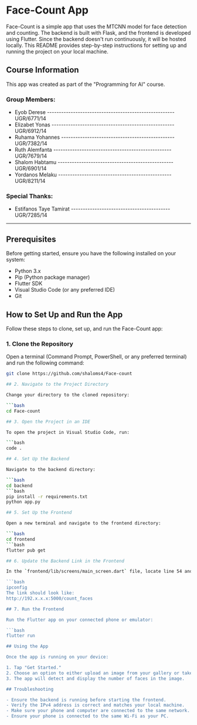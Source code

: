 # Face-Count App

Face-Count is a simple app that uses the MTCNN model for face detection and counting. The backend is built with Flask, and the frontend is developed using Flutter. Since the backend doesn't run continuously, it will be hosted locally. This README provides step-by-step instructions for setting up and running the project on your local machine.

## Course Information

This app was created as part of the "Programming for AI" course.

### Group Members:
- Eyob Derese ------------------------------------------------------ UGR/6771/14
- Elizabet Yonas ---------------------------------------------------- UGR/6912/14
- Ruhama Yohannes ------------------------------------------------ UGR/7382/14
- Ruth Alemfanta -------------------------------------------------- UGR/7679/14
- Shalom Habtamu ------------------------------------------------- UGR/6901/14
- Yordanos Melaku ------------------------------------------------ UGR/8211/14

### Special Thanks:
- Estifanos Taye Tamirat ------------------------------------------ UGR/7285/14 

---

## Prerequisites

Before getting started, ensure you have the following installed on your system:

- Python 3.x
- Pip (Python package manager)
- Flutter SDK
- Visual Studio Code (or any preferred IDE)
- Git

## How to Set Up and Run the App

Follow these steps to clone, set up, and run the Face-Count app:

### 1. Clone the Repository

Open a terminal (Command Prompt, PowerShell, or any preferred terminal) and run the following command:

```bash
git clone https://github.com/shaloms4/Face-count

## 2. Navigate to the Project Directory

Change your directory to the cloned repository:

```bash
cd Face-count

## 3. Open the Project in an IDE

To open the project in Visual Studio Code, run:

```bash
code .

## 4. Set Up the Backend

Navigate to the backend directory:

```bash
cd backend
```bash
pip install -r requirements.txt
python app.py

## 5. Set Up the Frontend

Open a new terminal and navigate to the frontend directory:

```bash
cd frontend
```bash
flutter pub get

## 6. Update the Backend Link in the Frontend

In the `frontend/lib/screens/main_screen.dart` file, locate line 54 and replace the existing link with your local machine's wireless adapter IPv4 address. You can find this address by running the following command in a terminal:

```bash
ipconfig
The link should look like:
http://192.x.x.x:5000/count_faces

## 7. Run the Frontend

Run the Flutter app on your connected phone or emulator:

```bash
flutter run

## Using the App

Once the app is running on your device:

1. Tap "Get Started."
2. Choose an option to either upload an image from your gallery or take a new photo.
3. The app will detect and display the number of faces in the image.

## Troubleshooting

- Ensure the backend is running before starting the frontend.
- Verify the IPv4 address is correct and matches your local machine.
- Make sure your phone and computer are connected to the same network.
- Ensure your phone is connected to the same Wi-Fi as your PC.


